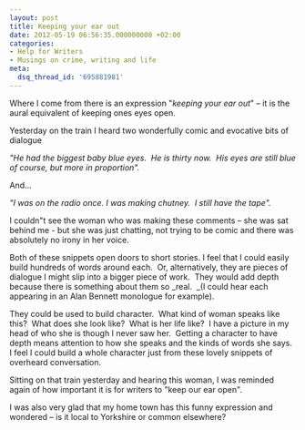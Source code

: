 ```yaml
---
layout: post
title: Keeping your ear out
date: 2012-05-19 06:56:35.000000000 +02:00
categories:
- Help for Writers
- Musings on crime, writing and life
meta:
  dsq_thread_id: '695881981'
---
```


Where I come from there is an expression "_keeping your ear out_" – it is the aural equivalent of keeping ones eyes open.

Yesterday on the train I heard two wonderfully comic and evocative bits of dialogue

_"He had the biggest baby blue eyes.  He is thirty now.  His eyes are still blue of course, but more in proportion"._

And…

_"I was on the radio once. I was making chutney.  I still have the tape"._

I couldn"t see the woman who was making these comments – she was sat behind me - but she was just chatting, not trying to be comic and there was absolutely no irony in her voice.

Both of these snippets open doors to short stories. I feel that I could easily build hundreds of words around each.  Or, alternatively, they are pieces of dialogue I might slip into a bigger piece of work.  They would add depth because there is something about them so _real.  _(I could hear each appearing in an Alan Bennett monologue for example).

They could be used to build character.  What kind of woman speaks like this?  What does she look like?  What is her life like?  I have a picture in my head of who she is though I never saw her.  Getting a character to have depth means attention to how she speaks and the kinds of words she says.  I feel I could build a whole character just from these lovely snippets of overheard conversation.

Sitting on that train yesterday and hearing this woman, I was reminded again of how important it is for writers to "keep our ear open".

I was also very glad that my home town has this funny expression and wondered – is it local to Yorkshire or common elsewhere?
